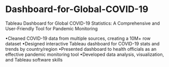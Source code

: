 # Dashboard-for-Global-COVID-19
Tableau Dashboard for Global COVID-19 Statistics: A Comprehensive and User-Friendly Tool for Pandemic Monitoring

•Cleaned COVID-19 data from multiple sources, creating a 10M+ row dataset
•Designed interactive Tableau dashboard for COVID-19 stats and trends by country/region
•Presented dashboard to health officials as an effective pandemic monitoring tool
•Developed data analysis, visualization, and Tableau software skills





